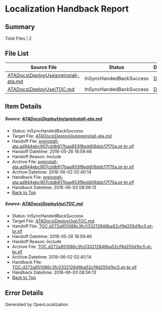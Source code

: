 # <a name='report-top'></a> Localization Handback Report

## Summary
 Total Files | 2

## File List
 Source File | Status | Details 
 ----------- | ------ | ------- 
 [ATADocs\DeployUse\preinstall-ata.md](https://github.com/Microsoft/ATADocs-pr/blob/71c28b976639ffc67638ab2d4df3ef0d862da4b2/ATADocs/DeployUse/preinstall-ata.md) | InSyncHandedBackSuccess | [Details](#e19e295302c19b372fd7e53e63c9651afa379f9f119)
 [ATADocs\DeployUse\TOC.md](https://github.com/Microsoft/ATADocs-pr/blob/71c28b976639ffc67638ab2d4df3ef0d862da4b2/ATADocs/DeployUse/TOC.md) | InSyncHandedBackSuccess | [Details](#76dd524dd48e6d79029e308c6c77440b0e4e0b27122)

## Item Details
##### <a name='e19e295302c19b372fd7e53e63c9651afa379f9f119'></a> Source: [ATADocs\DeployUse\preinstall-ata.md](https://github.com/Microsoft/ATADocs-pr/blob/71c28b976639ffc67638ab2d4df3ef0d862da4b2/ATADocs/DeployUse/preinstall-ata.md)
* Status: InSyncHandedBackSuccess
* Target File: [ATADocs\DeployUse\preinstall-ata.md](https://github.com/Microsoft/ATADocs-pr.pt-br/blob/a72340d94d1ab19f5e20a857a77c265bcbd184e1/ATADocs/DeployUse/preinstall-ata.md)
* Handoff File: [preinstall-ata.ad944ebc907cddb617baa953f8edd06ddc17f70a.pt-br.xlf](https://github.com/Microsoft/EM.handoff/blob/f4fd32dd849cd9f111cf141cef19c3d03eb60ecb/ol-handoff/Microsoft/ATADocs-pr.pt-br/master/preinstall-ata.ad944ebc907cddb617baa953f8edd06ddc17f70a.pt-br.xlf)
* Handoff Datetime: 2016-05-26 18:59:46
* Handoff Reason: Include
* Archive File: [preinstall-ata.ad944ebc907cddb617baa953f8edd06ddc17f70a.pt-br.xlf](https://github.com/Microsoft/EM.handoff/blob/b525dbdf9acb28db1ecf9b2bc398960d1585cb04/ol-handoff/Microsoft/ATADocs-pr.pt-br/master/archive/preinstall-ata.ad944ebc907cddb617baa953f8edd06ddc17f70a.pt-br.xlf)
* Archive Datetime: 2016-06-02 02:40:14
* Handback File: [preinstall-ata.ad944ebc907cddb617baa953f8edd06ddc17f70a.pt-br.xlf](https://github.com/Microsoft/EM.handback/blob/d4870c7d18300f93394d468da2869fbecade2dcf/ol-handback/Microsoft/ATADocs-pr.pt-br/master/preinstall-ata.ad944ebc907cddb617baa953f8edd06ddc17f70a.pt-br.xlf)
* Handback Datetime: 2016-06-03 08:56:13
* [Back to Top](#report-top)

##### <a name='76dd524dd48e6d79029e308c6c77440b0e4e0b27122'></a> Source: [ATADocs\DeployUse\TOC.md](https://github.com/Microsoft/ATADocs-pr/blob/71c28b976639ffc67638ab2d4df3ef0d862da4b2/ATADocs/DeployUse/TOC.md)
* Status: InSyncHandedBackSuccess
* Target File: [ATADocs\DeployUse\TOC.md](https://github.com/Microsoft/ATADocs-pr.pt-br/blob/a72340d94d1ab19f5e20a857a77c265bcbd184e1/ATADocs/DeployUse/TOC.md)
* Handoff File: [TOC.d272a951086c3fc033212846ba52cf9d255d1bc5.pt-br.xlf](https://github.com/Microsoft/EM.handoff/blob/f4fd32dd849cd9f111cf141cef19c3d03eb60ecb/ol-handoff/Microsoft/ATADocs-pr.pt-br/master/TOC.d272a951086c3fc033212846ba52cf9d255d1bc5.pt-br.xlf)
* Handoff Datetime: 2016-05-26 18:59:46
* Handoff Reason: Include
* Archive File: [TOC.d272a951086c3fc033212846ba52cf9d255d1bc5.pt-br.xlf](https://github.com/Microsoft/EM.handoff/blob/b525dbdf9acb28db1ecf9b2bc398960d1585cb04/ol-handoff/Microsoft/ATADocs-pr.pt-br/master/archive/TOC.d272a951086c3fc033212846ba52cf9d255d1bc5.pt-br.xlf)
* Archive Datetime: 2016-06-02 02:40:14
* Handback File: [TOC.d272a951086c3fc033212846ba52cf9d255d1bc5.pt-br.xlf](https://github.com/Microsoft/EM.handback/blob/d4870c7d18300f93394d468da2869fbecade2dcf/ol-handback/Microsoft/ATADocs-pr.pt-br/master/TOC.d272a951086c3fc033212846ba52cf9d255d1bc5.pt-br.xlf)
* Handback Datetime: 2016-06-03 08:56:13
* [Back to Top](#report-top)


## Error Details

Generated by OpenLocalization.
